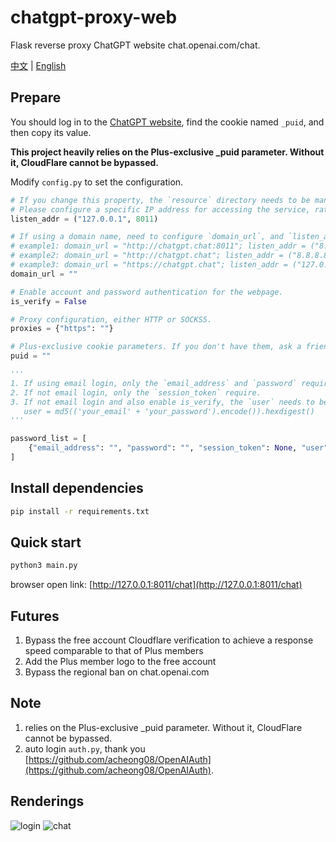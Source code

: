 # chatgpt-proxy-web
Flask reverse proxy ChatGPT website chat.openai.com/chat.

[中文](https://github.com/cooolr/chatgpt-proxy-web/blob/main/README_ZH.md) | [English](https://github.com/cooolr/chatgpt-proxy-web/blob/main/README.md)

## Prepare

You should log in to the [ChatGPT website](https://chat.openai.com/chat), find the cookie named `_puid`, and then copy its value.

**This project heavily relies on the Plus-exclusive _puid parameter. Without it, CloudFlare cannot be bypassed.**

Modify `config.py` to set the configuration.
``` python
# If you change this property, the `resource` directory needs to be manually deleted.
# Please configure a specific IP address for accessing the service, rather than using 0.0.0.0. If you are using a VPS, please configure the public IP address of the VPS's outbound traffic.
listen_addr = ("127.0.0.1", 8011)

# If using a domain name, need to configure `domain_url`, and `listen_addr` should be accessible from the public network. If it is an HTTPS service, need to configure nginx proxy_pass `listen_addr`.
# example1: domain_url = "http://chatgpt.chat:8011"; listen_addr = ("8.8.8.8", 8011)
# example2: domain_url = "http://chatgpt.chat"; listen_addr = ("8.8.8.8", 80)
# example3: domain_url = "https://chatgpt.chat"; listen_addr = ("127.0.0.1", 8011); nginx `location / {proxy_pass http://127.0.0.1:8011}`
domain_url = ""

# Enable account and password authentication for the webpage.
is_verify = False

# Proxy configuration, either HTTP or SOCKS5.
proxies = {"https": ""}

# Plus-exclusive cookie parameters. If you don't have them, ask a friend to share theirs.
puid = ""

'''
1. If using email login, only the `email_address` and `password` require.
2. If not email login, only the `session_token` require.
3. If not email login and also enable is_verify, the `user` needs to be rewritten.
   user = md5(('your_email' + 'your_password').encode()).hexdigest()
'''

password_list = [
    {"email_address": "", "password": "", "session_token": None, "user": None},
]
```

## Install dependencies

``` bash
pip install -r requirements.txt
```

## Quick start

``` bash
python3 main.py
```

browser open link: [http://127.0.0.1:8011/chat](http://127.0.0.1:8011/chat)

## Futures

1. Bypass the free account Cloudflare verification to achieve a response speed comparable to that of Plus members
2. Add the Plus member logo to the free account
3. Bypass the regional ban on chat.openai.com

## Note

1. relies on the Plus-exclusive _puid parameter. Without it, CloudFlare cannot be bypassed.
2. auto login `auth.py`, thank you [https://github.com/acheong08/OpenAIAuth](https://github.com/acheong08/OpenAIAuth).

## Renderings
![login](https://github.com/cooolr/chatgpt_plus_proxy_website/blob/main/templates/login.png)
![chat](https://github.com/cooolr/chatgpt_plus_proxy_website/blob/main/templates/chat.png)
